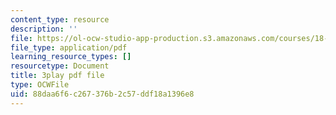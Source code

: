 ```yaml
---
content_type: resource
description: ''
file: https://ol-ocw-studio-app-production.s3.amazonaws.com/courses/18-01sc-single-variable-calculus-fall-2010/88daa6f6c267376b2c57ddf18a1396e8_jBkXbAgMj6s.pdf
file_type: application/pdf
learning_resource_types: []
resourcetype: Document
title: 3play pdf file
type: OCWFile
uid: 88daa6f6-c267-376b-2c57-ddf18a1396e8
---
```

